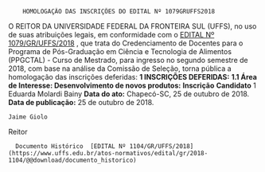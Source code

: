         HOMOLOGAÇÃO DAS INSCRIÇÕES DO EDITAL Nº 1079GRUFFS2018  

 O REITOR DA UNIVERSIDADE FEDERAL DA FRONTEIRA SUL (UFFS), no uso de suas atribuições legais, em conformidade com o [EDITAL Nº 1079/GR/UFFS/2018](https://www.uffs.edu.br/atos-normativos/edital/gr/2018-1079)  , que trata do Credenciamento de Docentes para o Programa de Pós-Graduação em Ciência e Tecnologia de Alimentos (PPGCTAL) - Curso de Mestrado, para ingresso no segundo semestre de 2018, com base na análise da Comissão de Seleção, torna pública a homologação das inscrições deferidas:  **1 INSCRIÇÕES DEFERIDAS:**  **1.1 Área de Interesse: Desenvolvimento de novos produtos:**      **Inscrição**    **Candidato**      1   Eduarda Molardi Bainy          **Data do ato:** Chapecó-SC, 25 de outubro de 2018.   
 **Data de publicação:**  25 de outubro de 2018. 

    Jaime Giolo   
 Reitor 

      Documento Histórico  [EDITAL Nº 1104/GR/UFFS/2018](https://www.uffs.edu.br/atos-normativos/edital/gr/2018-1104/@@download/documento_historico)     
      